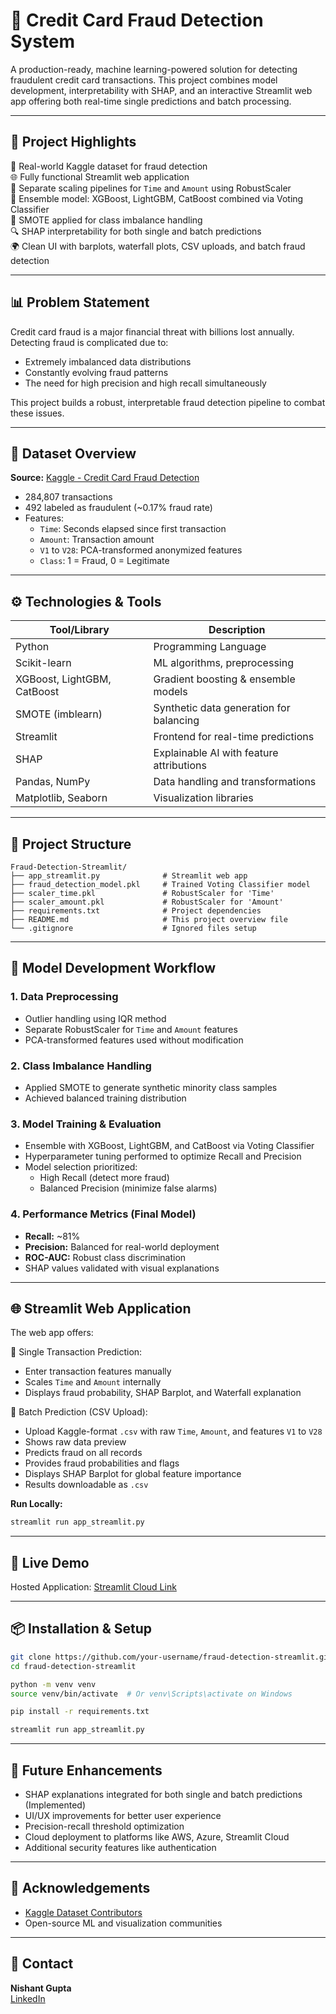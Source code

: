 # 📄 Credit Card Fraud Detection System

A production-ready, machine learning-powered solution for detecting fraudulent credit card transactions. This project combines model development, interpretability with SHAP, and an interactive Streamlit web app offering both real-time single predictions and batch processing.

---

## 📝 Project Highlights

🔀 Real-world Kaggle dataset for fraud detection\
🌐 Fully functional Streamlit web application\
🔧 Separate scaling pipelines for `Time` and `Amount` using RobustScaler\
🔢 Ensemble model: XGBoost, LightGBM, CatBoost combined via Voting Classifier\
🔀 SMOTE applied for class imbalance handling\
🔍 SHAP interpretability for both single and batch predictions\
🌍 Clean UI with barplots, waterfall plots, CSV uploads, and batch fraud detection

---

## 📊 Problem Statement

Credit card fraud is a major financial threat with billions lost annually. Detecting fraud is complicated due to:

- Extremely imbalanced data distributions
- Constantly evolving fraud patterns
- The need for high precision and high recall simultaneously

This project builds a robust, interpretable fraud detection pipeline to combat these issues.

---

## 📁 Dataset Overview

**Source:** [Kaggle - Credit Card Fraud Detection](https://www.kaggle.com/datasets/mlg-ulb/creditcardfraud)

- 284,807 transactions
- 492 labeled as fraudulent (\~0.17% fraud rate)
- Features:
  - `Time`: Seconds elapsed since first transaction
  - `Amount`: Transaction amount
  - `V1` to `V28`: PCA-transformed anonymized features
  - `Class`: 1 = Fraud, 0 = Legitimate

---

## ⚙️ Technologies & Tools

| Tool/Library                | Description                              |
| --------------------------- | ---------------------------------------- |
| Python                      | Programming Language                     |
| Scikit-learn                | ML algorithms, preprocessing             |
| XGBoost, LightGBM, CatBoost | Gradient boosting & ensemble models      |
| SMOTE (imblearn)            | Synthetic data generation for balancing  |
| Streamlit                   | Frontend for real-time predictions       |
| SHAP                        | Explainable AI with feature attributions |
| Pandas, NumPy               | Data handling and transformations        |
| Matplotlib, Seaborn         | Visualization libraries                  |

---

## 🌉 Project Structure

```
Fraud-Detection-Streamlit/
├── app_streamlit.py              # Streamlit web app
├── fraud_detection_model.pkl     # Trained Voting Classifier model
├── scaler_time.pkl               # RobustScaler for 'Time'
├── scaler_amount.pkl             # RobustScaler for 'Amount'
├── requirements.txt              # Project dependencies
├── README.md                     # This project overview file
└── .gitignore                    # Ignored files setup
```

---

## 📃 Model Development Workflow

### 1. Data Preprocessing

- Outlier handling using IQR method
- Separate RobustScaler for `Time` and `Amount` features
- PCA-transformed features used without modification

### 2. Class Imbalance Handling

- Applied SMOTE to generate synthetic minority class samples
- Achieved balanced training distribution

### 3. Model Training & Evaluation

- Ensemble with XGBoost, LightGBM, and CatBoost via Voting Classifier
- Hyperparameter tuning performed to optimize Recall and Precision
- Model selection prioritized:
  - High Recall (detect more fraud)
  - Balanced Precision (minimize false alarms)

### 4. Performance Metrics (Final Model)

- **Recall:** \~81%
- **Precision:** Balanced for real-world deployment
- **ROC-AUC:** Robust class discrimination
- SHAP values validated with visual explanations

---

## 🌐 Streamlit Web Application

The web app offers:

🔹 Single Transaction Prediction:

- Enter transaction features manually
- Scales `Time` and `Amount` internally
- Displays fraud probability, SHAP Barplot, and Waterfall explanation

🔹 Batch Prediction (CSV Upload):

- Upload Kaggle-format `.csv` with raw `Time`, `Amount`, and features `V1` to `V28`
- Shows raw data preview
- Predicts fraud on all records
- Provides fraud probabilities and flags
- Displays SHAP Barplot for global feature importance
- Results downloadable as `.csv`

**Run Locally:**

```bash
streamlit run app_streamlit.py
```

---

## 🚀 Live Demo

Hosted Application: [Streamlit Cloud Link](https://credit-card-fraud-detection-by-nishant.streamlit.app/)

---

## 📦 Installation & Setup

```bash
git clone https://github.com/your-username/fraud-detection-streamlit.git
cd fraud-detection-streamlit

python -m venv venv
source venv/bin/activate  # Or venv\Scripts\activate on Windows

pip install -r requirements.txt

streamlit run app_streamlit.py
```

---

## 🌽 Future Enhancements

- SHAP explanations integrated for both single and batch predictions (Implemented)
- UI/UX improvements for better user experience
- Precision-recall threshold optimization
- Cloud deployment to platforms like AWS, Azure, Streamlit Cloud
- Additional security features like authentication

---

## 📅 Acknowledgements

- [Kaggle Dataset Contributors](https://www.kaggle.com/datasets/mlg-ulb/creditcardfraud)
- Open-source ML and visualization communities

---

## 📩 Contact

**Nishant Gupta**\
[LinkedIn](https://www.linkedin.com/in/nishantgupta68)

